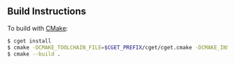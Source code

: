## Build Instructions
To build with [CMake](https://cmake.org/):

```bash
$ cget install
$ cmake -DCMAKE_TOOLCHAIN_FILE=$CGET_PREFIX/cget/cget.cmake -DCMAKE_INSTALL_PREFIX=$CGET_PREFIX ..
$ cmake --build .
```